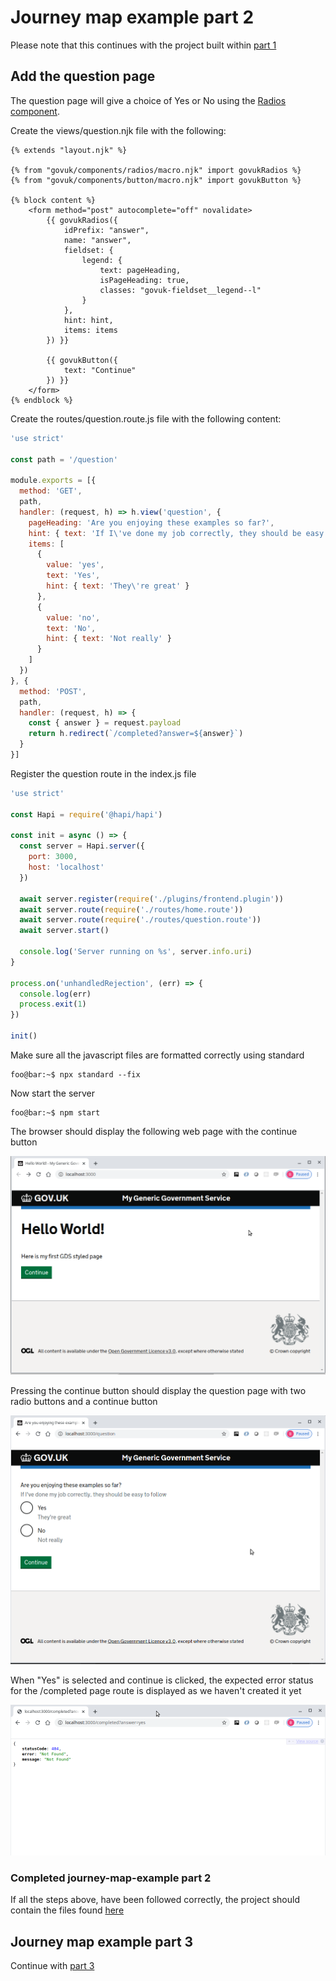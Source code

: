 # Journey map example part 2
Please note that this continues with the project built within [part 1](../journey-map-example-1/README.md)

## Add the question page 
The question page will give a choice of Yes or No using the [Radios component](https://design-system.service.gov.uk/components/radios/).

Create the views/question.njk file with the following:
```twig
{% extends "layout.njk" %}

{% from "govuk/components/radios/macro.njk" import govukRadios %}
{% from "govuk/components/button/macro.njk" import govukButton %}

{% block content %}
    <form method="post" autocomplete="off" novalidate>
        {{ govukRadios({
            idPrefix: "answer",
            name: "answer",
            fieldset: {
                legend: {
                    text: pageHeading,
                    isPageHeading: true,
                    classes: "govuk-fieldset__legend--l"
                }
            },
            hint: hint,
            items: items
        }) }}

        {{ govukButton({
            text: "Continue"
        }) }}
    </form>
{% endblock %}
```

Create the routes/question.route.js file with the following content:
```js
'use strict'

const path = '/question'

module.exports = [{
  method: 'GET',
  path,
  handler: (request, h) => h.view('question', {
    pageHeading: 'Are you enjoying these examples so far?',
    hint: { text: 'If I\'ve done my job correctly, they should be easy to follow' },
    items: [
      {
        value: 'yes',
        text: 'Yes',
        hint: { text: 'They\'re great' }
      },
      {
        value: 'no',
        text: 'No',
        hint: { text: 'Not really' }
      }
    ]
  })
}, {
  method: 'POST',
  path,
  handler: (request, h) => {
    const { answer } = request.payload
    return h.redirect(`/completed?answer=${answer}`)
  }
}]
```

Register the question route in the index.js file
```js
'use strict'

const Hapi = require('@hapi/hapi')

const init = async () => {
  const server = Hapi.server({
    port: 3000,
    host: 'localhost'
  })

  await server.register(require('./plugins/frontend.plugin'))
  await server.route(require('./routes/home.route'))
  await server.route(require('./routes/question.route'))
  await server.start()

  console.log('Server running on %s', server.info.uri)
}

process.on('unhandledRejection', (err) => {
  console.log(err)
  process.exit(1)
})

init()
``` 

Make sure all the javascript files are formatted correctly using standard
```console
foo@bar:~$ npx standard --fix
```

Now start the server
```console
foo@bar:~$ npm start
```

The browser should display the following web page with the continue button

![alt text](../screen-shots/home.png "home page")

Pressing the continue button should display the question page with two radio buttons and a continue button

![alt text](../screen-shots/question.png "question page")

When "Yes" is selected and continue is clicked, the expected error status for the /completed page route is displayed as we haven't created it yet

![alt text](https://raw.githubusercontent.com/DEFRA/hapi-govuk-examples/master/journey-map-examples/screen-shots/completed(404).png "completed page missing")

### Completed journey-map-example part 2
If all the steps above, have been followed correctly, the project should contain the files found [here](https://github.com/DEFRA/hapi-govuk-examples/tree/master/journey-map-examples/journey-map-example-2)

## Journey map example part 3
Continue with [part 3](../journey-map-example-3/README.md)